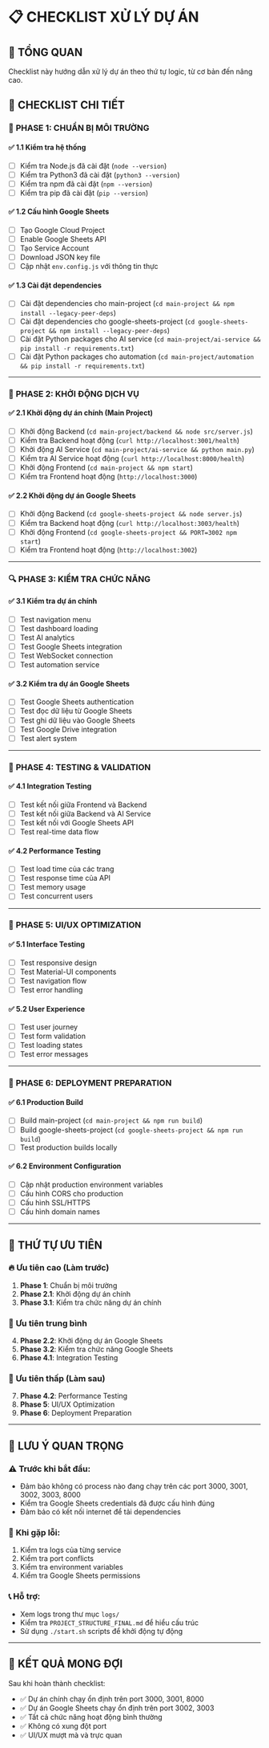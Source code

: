 # 📋 CHECKLIST XỬ LÝ DỰ ÁN

## 🎯 TỔNG QUAN

Checklist này hướng dẫn xử lý dự án theo thứ tự logic, từ cơ bản đến nâng cao.

## 📝 CHECKLIST CHI TIẾT

### 🔧 **PHASE 1: CHUẨN BỊ MÔI TRƯỜNG**

#### ✅ 1.1 Kiểm tra hệ thống

- [ ] Kiểm tra Node.js đã cài đặt (`node --version`)
- [ ] Kiểm tra Python3 đã cài đặt (`python3 --version`)
- [ ] Kiểm tra npm đã cài đặt (`npm --version`)
- [ ] Kiểm tra pip đã cài đặt (`pip --version`)

#### ✅ 1.2 Cấu hình Google Sheets

- [ ] Tạo Google Cloud Project
- [ ] Enable Google Sheets API
- [ ] Tạo Service Account
- [ ] Download JSON key file
- [ ] Cập nhật `env.config.js` với thông tin thực

#### ✅ 1.3 Cài đặt dependencies

- [ ] Cài đặt dependencies cho main-project (`cd main-project && npm install --legacy-peer-deps`)
- [ ] Cài đặt dependencies cho google-sheets-project (`cd google-sheets-project && npm install --legacy-peer-deps`)
- [ ] Cài đặt Python packages cho AI service (`cd main-project/ai-service && pip install -r requirements.txt`)
- [ ] Cài đặt Python packages cho automation (`cd main-project/automation && pip install -r requirements.txt`)

---

### 🚀 **PHASE 2: KHỞI ĐỘNG DỊCH VỤ**

#### ✅ 2.1 Khởi động dự án chính (Main Project)

- [ ] Khởi động Backend (`cd main-project/backend && node src/server.js`)
- [ ] Kiểm tra Backend hoạt động (`curl http://localhost:3001/health`)
- [ ] Khởi động AI Service (`cd main-project/ai-service && python main.py`)
- [ ] Kiểm tra AI Service hoạt động (`curl http://localhost:8000/health`)
- [ ] Khởi động Frontend (`cd main-project && npm start`)
- [ ] Kiểm tra Frontend hoạt động (`http://localhost:3000`)

#### ✅ 2.2 Khởi động dự án Google Sheets

- [ ] Khởi động Backend (`cd google-sheets-project && node server.js`)
- [ ] Kiểm tra Backend hoạt động (`curl http://localhost:3003/health`)
- [ ] Khởi động Frontend (`cd google-sheets-project && PORT=3002 npm start`)
- [ ] Kiểm tra Frontend hoạt động (`http://localhost:3002`)

---

### 🔍 **PHASE 3: KIỂM TRA CHỨC NĂNG**

#### ✅ 3.1 Kiểm tra dự án chính

- [ ] Test navigation menu
- [ ] Test dashboard loading
- [ ] Test AI analytics
- [ ] Test Google Sheets integration
- [ ] Test WebSocket connection
- [ ] Test automation service

#### ✅ 3.2 Kiểm tra dự án Google Sheets

- [ ] Test Google Sheets authentication
- [ ] Test đọc dữ liệu từ Google Sheets
- [ ] Test ghi dữ liệu vào Google Sheets
- [ ] Test Google Drive integration
- [ ] Test alert system

---

### 🧪 **PHASE 4: TESTING & VALIDATION**

#### ✅ 4.1 Integration Testing

- [ ] Test kết nối giữa Frontend và Backend
- [ ] Test kết nối giữa Backend và AI Service
- [ ] Test kết nối với Google Sheets API
- [ ] Test real-time data flow

#### ✅ 4.2 Performance Testing

- [ ] Test load time của các trang
- [ ] Test response time của API
- [ ] Test memory usage
- [ ] Test concurrent users

---

### 🎨 **PHASE 5: UI/UX OPTIMIZATION**

#### ✅ 5.1 Interface Testing

- [ ] Test responsive design
- [ ] Test Material-UI components
- [ ] Test navigation flow
- [ ] Test error handling

#### ✅ 5.2 User Experience

- [ ] Test user journey
- [ ] Test form validation
- [ ] Test loading states
- [ ] Test error messages

---

### 🚀 **PHASE 6: DEPLOYMENT PREPARATION**

#### ✅ 6.1 Production Build

- [ ] Build main-project (`cd main-project && npm run build`)
- [ ] Build google-sheets-project (`cd google-sheets-project && npm run build`)
- [ ] Test production builds locally

#### ✅ 6.2 Environment Configuration

- [ ] Cập nhật production environment variables
- [ ] Cấu hình CORS cho production
- [ ] Cấu hình SSL/HTTPS
- [ ] Cấu hình domain names

---

## 🎯 **THỨ TỰ ƯU TIÊN**

### 🔥 **Ưu tiên cao (Làm trước)**

1. **Phase 1**: Chuẩn bị môi trường
2. **Phase 2.1**: Khởi động dự án chính
3. **Phase 3.1**: Kiểm tra chức năng dự án chính

### 🔶 **Ưu tiên trung bình**

4. **Phase 2.2**: Khởi động dự án Google Sheets
5. **Phase 3.2**: Kiểm tra chức năng Google Sheets
6. **Phase 4.1**: Integration Testing

### 🔵 **Ưu tiên thấp (Làm sau)**

7. **Phase 4.2**: Performance Testing
8. **Phase 5**: UI/UX Optimization
9. **Phase 6**: Deployment Preparation

---

## 🚨 **LƯU Ý QUAN TRỌNG**

### ⚠️ **Trước khi bắt đầu:**

- Đảm bảo không có process nào đang chạy trên các port 3000, 3001, 3002, 3003, 8000
- Kiểm tra Google Sheets credentials đã được cấu hình đúng
- Đảm bảo có kết nối internet để tải dependencies

### 🔧 **Khi gặp lỗi:**

1. Kiểm tra logs của từng service
2. Kiểm tra port conflicts
3. Kiểm tra environment variables
4. Kiểm tra Google Sheets permissions

### 📞 **Hỗ trợ:**

- Xem logs trong thư mục `logs/`
- Kiểm tra `PROJECT_STRUCTURE_FINAL.md` để hiểu cấu trúc
- Sử dụng `./start.sh` scripts để khởi động tự động

---

## 🎉 **KẾT QUẢ MONG ĐỢI**

Sau khi hoàn thành checklist:

- ✅ Dự án chính chạy ổn định trên port 3000, 3001, 8000
- ✅ Dự án Google Sheets chạy ổn định trên port 3002, 3003
- ✅ Tất cả chức năng hoạt động bình thường
- ✅ Không có xung đột port
- ✅ UI/UX mượt mà và trực quan
